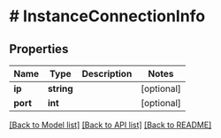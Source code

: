 # # InstanceConnectionInfo

## Properties

Name | Type | Description | Notes
------------ | ------------- | ------------- | -------------
**ip** | **string** |  | [optional]
**port** | **int** |  | [optional]

[[Back to Model list]](../../README.md#models) [[Back to API list]](../../README.md#endpoints) [[Back to README]](../../README.md)
